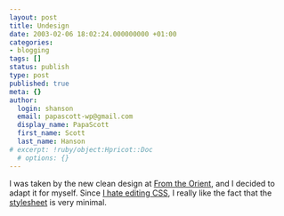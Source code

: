 ```yaml
---
layout: post
title: Undesign
date: 2003-02-06 18:02:24.000000000 +01:00
categories:
- blogging
tags: []
status: publish
type: post
published: true
meta: {}
author:
  login: shanson
  email: papascott-wp@gmail.com
  display_name: PapaScott
  first_name: Scott
  last_name: Hanson
# excerpt: !ruby/object:Hpricot::Doc
  # options: {}
---
```

<p>I was taken by the new clean design at <a title="From the Orient" href="http://www.dellah.com/orient/">From the Orient</a>, and I decided to adapt it for myself. Since <a href="http://www.papascott.de/2003/01/08/2066.php">I hate editing CSS</a>, I really like the fact that the <a href="/orient.css">stylesheet</a> is very minimal.</p>
